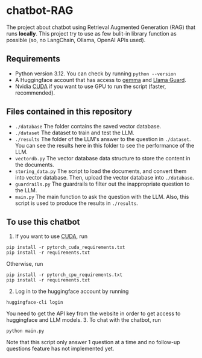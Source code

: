 # chatbot-RAG
The project about chatbot using Retrieval Augmented Generation (RAG) that runs **locally**. This project try to use as few bulit-in library function as possible (so, no LangChain, Ollama, OpenAI APIs used).

## Requirements
- Python version 3.12. You can check by running `python --version`
- A Huggingface account that has access to [gemma](https://huggingface.co/google/gemma-3-1b-it) and [Llama Guard](https://huggingface.co/meta-llama/Llama-Guard-3-1B).
- Nvidia [CUDA](https://developer.nvidia.com/cuda-zone) if you want to use GPU to run the script (faster, recommended).

## Files contained in this repository
- `./database` The folder contains the saved vector database. 
- `./dataset` The dataset to train and test the LLM.
- `./results` The folder of the LLM's answer to the question in `./dataset`. You can see the results here in this folder to see the performance of the LLM.
- `vectordb.py` The vector database data structure to store the content in the documents.
- `storing_data.py` The script to load the documents, and convert them into vector database. Then, upload the vector database into `./database`.
- `guardrails.py` The guardrails to filter out the inappropriate question to the LLM.
- `main.py` The main function to ask the question with the LLM. Also, this script is used to produce the results in `./results`.

## To use this chatbot
1. If you want to use [CUDA](https://developer.nvidia.com/cuda-zone), run
```
pip install -r pytorch_cuda_requirements.txt
pip install -r requirements.txt
```
Otherwise, run
```
pip install -r pytorch_cpu_requirements.txt
pip install -r requirements.txt
```
2. Log in to the huggingface account by running
```
huggingface-cli login
```
You need to get the API key from the website in order to get access to huggingface and LLM models.
3. To chat with the chatbot, run
```
python main.py
```
Note that this script only answer 1 question at a time and no follow-up questions feature has not implemented yet.